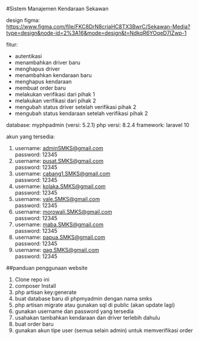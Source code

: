 #Sistem Manajemen Kendaraan Sekawan

design figma: https://www.figma.com/file/FKC8DrN8criaHC8TX3BwrC/Sekawan-Media?type=design&node-id=2%3A16&mode=design&t=NdkqR6YOqeD7IZwp-1

fitur:
+ autentikasi
+ menambahkan driver baru
+ menghapus driver
+ menambahkan kendaraan baru
+ menghapus kendaraan
+ membuat order baru
+ melakukan verifikasi dari pihak 1
+ melakukan verifikasi dari pihak 2
+ mengubah status driver setelah verifikasi pihak 2
+ mengubah status kendaraan setelah verifikasi pihak 2

database: myphpadmin (versi: 5.2.1)
php versi: 8.2.4
framework: laravel 10

akun yang tersedia:
1. username: adminSMKS@gmail.com<br>password: 12345
2. username: pusat.SMKS@gmail.com<br>password: 12345
3. username: cabang1.SMKS@gmail.com<br>password: 12345
4. username: kolaka.SMKS@gmail.com<br>password: 12345
5. username: vale.SMKS@gmail.com<br>password: 12345
6. username: morowali.SMKS@gmail.com<br>password: 12345
7. username: maba.SMKS@gmail.com<br>password: 12345
8. username: papua.SMKS@gmail.com<br>password: 12345
9. username: gag.SMKS@gmail.com<br>password: 12345

##panduan penggunaan website
1. Clone repo ini
2. composer Install
3. php artisan key:generate
4. buat database baru di phpmyadmin dengan nama smks
5. php artisan migrate atau gunakan sql di public (akan update lagi)
6. gunakan username dan password yang tersedia
7. usahakan tambahkan kendaraan dan driver terlebih dahulu
8. buat order baru
9. gunakan akun tipe user (semua selain admin) untuk memverifikasi order


